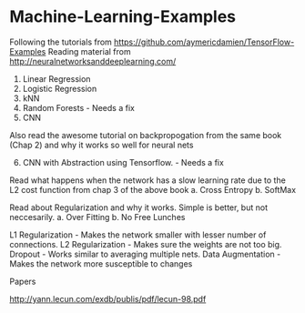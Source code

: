 # Machine-Learning-Examples
Following the tutorials from https://github.com/aymericdamien/TensorFlow-Examples
Reading material from http://neuralnetworksanddeeplearning.com/

1. Linear Regression 
2. Logistic Regression
3. kNN
4. Random Forests - Needs a fix
5. CNN 

Also read the awesome tutorial on backpropogation from the same book (Chap 2) and why it works so well for neural nets 

6. CNN with Abstraction using Tensorflow. - Needs a fix

Read what happens when the network has a slow learning rate due to the L2 cost function from chap 3 of the above book
a. Cross Entropy
b. SoftMax

Read about Regularization and why it works. Simple is better, but not neccesarily. 
a. Over Fitting
b. No Free Lunches

L1 Regularization - Makes the network smaller with lesser number of connections.
L2 Regularization - Makes sure the weights are not too big.
Dropout - Works similar to averaging multiple nets.
Data Augmentation - Makes the network more susceptible to changes



Papers

http://yann.lecun.com/exdb/publis/pdf/lecun-98.pdf
